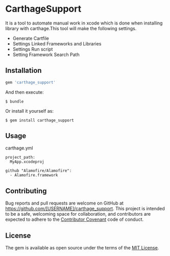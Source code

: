 # CarthageSupport

It is a tool to automate manual work in xcode which is done when installing library with carthage.This tool will make the following settings.  

- Generate Cartfile
- Settings Linked Frameworks and Libraries
- Settings Run script
- Setting Framework Search Path

## Installation

```ruby
gem 'carthage_support'
```

And then execute:

    $ bundle

Or install it yourself as:

    $ gem install carthage_support

## Usage

carthage.yml
```
project_path:
  MyApp.xcodeproj

github "Alamofire/Alamofire":
  - Alamofire.framework
```

## Contributing

Bug reports and pull requests are welcome on GitHub at https://github.com/[USERNAME]/carthage_support. This project is intended to be a safe, welcoming space for collaboration, and contributors are expected to adhere to the [Contributor Covenant](http://contributor-covenant.org) code of conduct.

## License

The gem is available as open source under the terms of the [MIT License](https://opensource.org/licenses/MIT).

